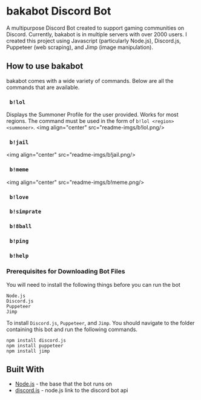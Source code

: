 # bakabot Discord Bot
A multipurpose Discord Bot created to support gaming communities on Discord. Currently, bakabot is in multiple servers with over 2000 users. I created this project using Javascript (particularly Node.js), Discord.js, Puppeteer (web scraping), and Jimp (image manipulation).

## How to use bakabot
bakabot comes with a wide variety of commands. Below are all the commands that are available.

### ` b!lol`
Displays the Summoner Profile for the user provided. Works for most regions. The command must be used in the form of `b!lol <region> <summoner>`.
<img align="center" src="readme-imgs/b!lol.png/>
### ` b!jail`
<img align="center" src="readme-imgs/b!jail.png/>
### ` b!meme`
<img align="center" src="readme-imgs/b!meme.png/>
### ` b!love`
### ` b!simprate`
### ` b!8ball`
### ` b!ping`
### ` b!help`

### Prerequisites for Downloading Bot Files
You will need to install the following things before you can run the bot
```
Node.js
Discord.js
Puppeteer
Jimp
```
To install `Discord.js`, `Puppeteer`, and `Jimp`. You should navigate to the folder containing this bot and run the following commands.
```
npm install discord.js
npm install puppeteer
npm install jimp
```


## Built With

* [Node.js](https://nodejs.org/en/) - the base that the bot runs on
* [discord.js](https://discord.js.org/#/) - node.js link to the discord bot api
